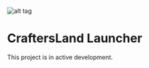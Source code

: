 #
![alt tag](http://forum.craftersland.net/public/style_images/5_logo.png)
# CraftersLand Launcher

This project is in active development. 
